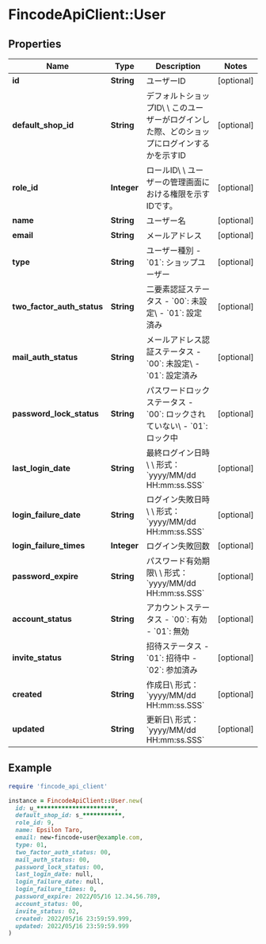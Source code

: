 # FincodeApiClient::User

## Properties

| Name | Type | Description | Notes |
| ---- | ---- | ----------- | ----- |
| **id** | **String** | ユーザーID  | [optional] |
| **default_shop_id** | **String** | デフォルトショップID\\ \\ このユーザーがログインした際、どのショップにログインするかを示すID  | [optional] |
| **role_id** | **Integer** | ロールID\\ \\ ユーザーの管理画面における権限を示すIDです。  | [optional] |
| **name** | **String** | ユーザー名  | [optional] |
| **email** | **String** | メールアドレス  | [optional] |
| **type** | **String** | ユーザー種別  - &#x60;01&#x60;: ショップユーザー  | [optional] |
| **two_factor_auth_status** | **String** | 二要素認証ステータス  - &#x60;00&#x60;: 未設定\\ - &#x60;01&#x60;: 設定済み  | [optional] |
| **mail_auth_status** | **String** | メールアドレス認証ステータス  - &#x60;00&#x60;: 未設定\\ - &#x60;01&#x60;: 設定済み  | [optional] |
| **password_lock_status** | **String** | パスワードロックステータス  - &#x60;00&#x60;: ロックされていない\\ - &#x60;01&#x60;: ロック中  | [optional] |
| **last_login_date** | **String** | 最終ログイン日時\\ \\ 形式：&#x60;yyyy/MM/dd HH:mm:ss.SSS&#x60;  | [optional] |
| **login_failure_date** | **String** | ログイン失敗日時\\ \\ 形式：&#x60;yyyy/MM/dd HH:mm:ss.SSS&#x60;  | [optional] |
| **login_failure_times** | **Integer** | ログイン失敗回数  | [optional] |
| **password_expire** | **String** | パスワード有効期限\\ \\ 形式：&#x60;yyyy/MM/dd HH:mm:ss.SSS&#x60;  | [optional] |
| **account_status** | **String** | アカウントステータス  - &#x60;00&#x60;: 有効 - &#x60;01&#x60;: 無効  | [optional] |
| **invite_status** | **String** | 招待ステータス  - &#x60;01&#x60;: 招待中 - &#x60;02&#x60;: 参加済み  | [optional] |
| **created** | **String** | 作成日\\ 形式：&#x60;yyyy/MM/dd HH:mm:ss.SSS&#x60;  | [optional] |
| **updated** | **String** | 更新日\\ 形式：&#x60;yyyy/MM/dd HH:mm:ss.SSS&#x60;  | [optional] |

## Example

```ruby
require 'fincode_api_client'

instance = FincodeApiClient::User.new(
  id: u_**********************,
  default_shop_id: s_***********,
  role_id: 9,
  name: Epsilon Taro,
  email: new-fincode-user@example.com,
  type: 01,
  two_factor_auth_status: 00,
  mail_auth_status: 00,
  password_lock_status: 00,
  last_login_date: null,
  login_failure_date: null,
  login_failure_times: 0,
  password_expire: 2022/05/16 12.34.56.789,
  account_status: 00,
  invite_status: 02,
  created: 2022/05/16 23:59:59.999,
  updated: 2022/05/16 23:59:59.999
)
```

